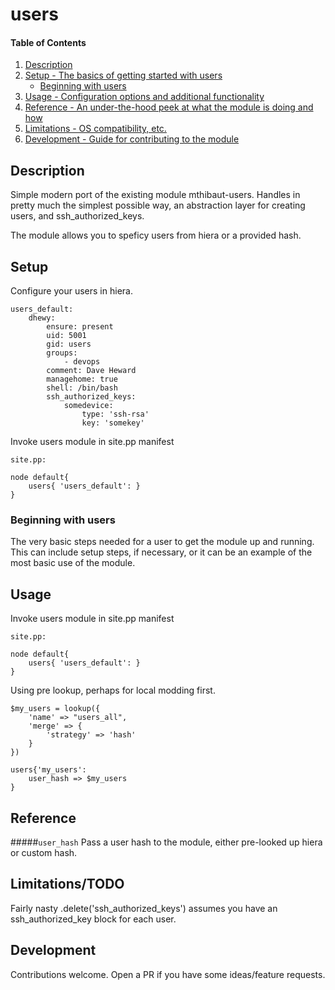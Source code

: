 # users

#### Table of Contents

1. [Description](#description)
1. [Setup - The basics of getting started with users](#setup)
    * [Beginning with users](#beginning-with-users)
1. [Usage - Configuration options and additional functionality](#usage)
1. [Reference - An under-the-hood peek at what the module is doing and how](#reference)
1. [Limitations - OS compatibility, etc.](#limitations)
1. [Development - Guide for contributing to the module](#development)

## Description

Simple modern port of the existing module mthibaut-users.
Handles in pretty much the simplest possible way, an abstraction layer
for creating users, and ssh_authorized_keys.

The module allows you to speficy users from hiera or a provided hash.

## Setup

Configure your users in hiera.

```
users_default:
    dhewy:
        ensure: present
        uid: 5001
        gid: users
        groups:
            - devops
        comment: Dave Heward
        managehome: true
        shell: /bin/bash
        ssh_authorized_keys:
            somedevice:
                type: 'ssh-rsa'
                key: 'somekey'
```

Invoke users module in site.pp manifest

```
site.pp:

node default{
    users{ 'users_default': }
}
```

### Beginning with users

The very basic steps needed for a user to get the module up and running. This
can include setup steps, if necessary, or it can be an example of the most
basic use of the module.

## Usage

Invoke users module in site.pp manifest

```
site.pp:

node default{
    users{ 'users_default': }
}
```

Using pre lookup, perhaps for local modding first.

```
$my_users = lookup({
    'name' => "users_all",
    'merge' => {
        'strategy' => 'hash'
    }
})

users{'my_users':
    user_hash => $my_users
}
```

## Reference

#####`user_hash`
Pass a user hash to the module, either pre-looked up hiera or custom hash.

## Limitations/TODO

Fairly nasty .delete('ssh_authorized_keys') assumes you have an ssh_authorized_key block for each user.

## Development

Contributions welcome. Open a PR if you have some ideas/feature requests.
